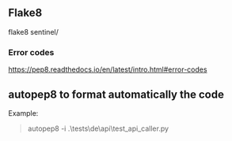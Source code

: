 ## Flake8
flake8 sentinel/

### Error codes
https://pep8.readthedocs.io/en/latest/intro.html#error-codes

## autopep8 to format automatically the code
Example:
> autopep8 -i .\tests\de\api\test_api_caller.py


